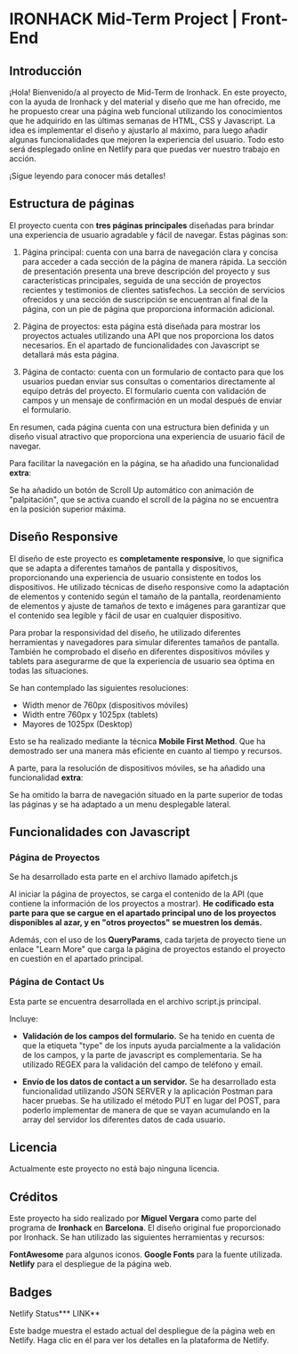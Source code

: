 # IRONHACK Mid-Term Project | Front-End



## Introducción

¡Hola! Bienvenido/a al proyecto de Mid-Term de Ironhack. En este proyecto, con la ayuda de Ironhack y del material y diseño que me han ofrecido, me he propuesto crear una página web funcional utilizando los conocimientos que he adquirido en las últimas semanas de HTML, CSS y Javascript. La idea es implementar el diseño y ajustarlo al máximo, para luego añadir algunas funcionalidades que mejoren la experiencia del usuario. Todo esto será desplegado online en Netlify para que puedas ver nuestro trabajo en acción. 

¡Sigue leyendo para conocer más detalles!



## Estructura de páginas

El proyecto cuenta con **tres páginas principales** diseñadas para brindar una experiencia de usuario agradable y fácil de navegar. Estas páginas son:

1. Página principal: cuenta con una barra de navegación clara y concisa para acceder a cada sección de la página de manera rápida. La sección de presentación presenta una breve descripción del proyecto y sus características principales, seguida de una sección de proyectos recientes y testimonios de clientes satisfechos. La sección de servicios ofrecidos y una sección de suscripción se encuentran al final de la página, con un pie de página que proporciona información adicional.

2. Página de proyectos: esta página está diseñada para mostrar los proyectos actuales utilizando una API que nos proporciona los datos necesarios. En el apartado de funcionalidades con Javascript se detallará más esta página.

3. Página de contacto: cuenta con un formulario de contacto para que los usuarios puedan enviar sus consultas o comentarios directamente al equipo detrás del proyecto. El formulario cuenta con validación de campos y un mensaje de confirmación en un modal después de enviar el formulario.

En resumen, cada página cuenta con una estructura bien definida y un diseño visual atractivo que proporciona una experiencia de usuario fácil de navegar.

Para facilitar la navegación en la página, se ha añadido una funcionalidad **extra**:

Se ha añadido un botón de Scroll Up automático con animación de "palpitación", que se activa cuando el scroll de la página no se encuentra en la posición superior máxima.



## Diseño Responsive

El diseño de este proyecto es **completamente responsive**, lo que significa que se adapta a diferentes tamaños de pantalla y dispositivos, proporcionando una experiencia de usuario consistente en todos los dispositivos. He utilizado técnicas de diseño responsive como la adaptación de elementos y contenido según el tamaño de la pantalla, reordenamiento de elementos y ajuste de tamaños de texto e imágenes para garantizar que el contenido sea legible y fácil de usar en cualquier dispositivo.

Para probar la responsividad del diseño, he utilizado diferentes herramientas y navegadores para simular diferentes tamaños de pantalla. También he comprobado el diseño en diferentes dispositivos móviles y tablets para asegurarme de que la experiencia de usuario sea óptima en todas las situaciones.

Se han contemplado las siguientes resoluciones:

- Width menor de 760px (dispositivos móviles)
- Width entre 760px y 1025px (tablets)
- Mayores de 1025px (Desktop)

Esto se ha realizado mediante la técnica **Mobile First Method**. Que ha demostrado ser una manera más eficiente en cuanto al tiempo y recursos.

A parte, para la resolución de dispositivos móviles, se ha añadido una funcionalidad **extra**:

Se ha omitido la barra de navegación situado en la parte superior de todas las páginas y se ha adaptado a un menu desplegable lateral.


## Funcionalidades con Javascript

### Página de Proyectos

Se ha desarrollado esta parte en el archivo llamado apifetch.js

Al iniciar la página de proyectos, se carga el contenido de la API (que contiene la información de los proyectos a mostrar). **He codificado esta parte para que se cargue en el apartado principal uno de los proyectos disponibles al azar, y en "otros proyectos" se muestren los demás.**

Además, con el uso de los **QueryParams**, cada tarjeta de proyecto tiene un enlace "Learn More" que carga la página de proyectos estando el proyecto en cuestión en el apartado principal.

### Página de Contact Us

Esta parte se encuentra desarrollada en el archivo script.js principal.

Incluye:

- **Validación de los campos del formulario.** Se ha tenido en cuenta de que la etiqueta "type" de los inputs ayuda parcialmente a la validación de los campos, y la parte de javascript es complementaria. Se ha utilizado REGEX para la validación del campo de teléfono y email.

- **Envío de los datos de contact a un servidor.** Se ha desarrollado esta funcionalidad utilizando JSON SERVER y la aplicación Postman para hacer pruebas. Se ha utilizado el método PUT en lugar del POST, para poderlo implementar de manera de que se vayan acumulando en la array del servidor los diferentes datos de cada usuario.



## Licencia

Actualmente este proyecto no está bajo ninguna licencia.

## Créditos

Este proyecto ha sido realizado por **Miguel Vergara**  como parte del programa de **Ironhack** en **Barcelona**. El diseño original fue proporcionado por Ironhack. Se han utilizado las siguientes herramientas y recursos:

**FontAwesome** para algunos iconos.
**Google Fonts** para la fuente utilizada.
**Netlify** para el despliegue de la página web.



## Badges

Netlify Status*** LINK**

Este badge muestra el estado actual del despliegue de la página web en Netlify. Haga clic en él para ver los detalles en la plataforma de Netlify.